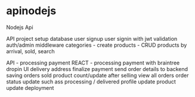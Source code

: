 # apinodejs
Nodejs Api

API
project setup
database
user signup
user signin with jwt 
validation
auth/admin middleware
categories - create
products - CRUD
products by arrival, sold, search


API - processing payment
REACT - processing payment with braintree dropin UI
delivery address
finalize payment
send order details to backend
saving orders
sold product count/update after selling
view all orders
order status update such ass processing / delivered
profile update
product update
deployment
